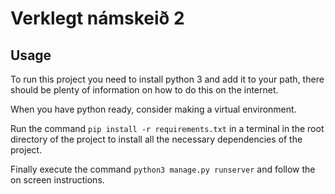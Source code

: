 # Verklegt námskeið 2

## Usage

To run this project you need to install python 3 and add it to your path,
there should be plenty of information on how to do this on the internet.

When you have python ready, consider making a virtual environment.

Run the command `pip install -r requirements.txt` in a terminal in the root directory of the project
to install all the necessary dependencies of the project.

Finally execute the command `python3 manage.py runserver` and follow the on screen instructions.